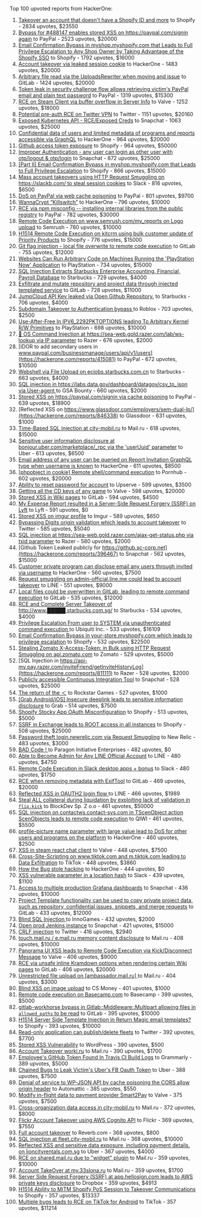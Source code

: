 Top 100 upvoted reports from HackerOne:

1. [Takeover an account that doesn't have a Shopify ID and more](https://hackerone.com/reports/867513) to Shopify - 2834 upvotes, $23550
2. [Bypass for #488147 enables stored XSS on https://paypal.com/signin again](https://hackerone.com/reports/510152) to PayPal - 2523 upvotes, $20000
3. [Email Confirmation Bypass in myshop.myshopify.com that Leads to Full Privilege Escalation to Any Shop Owner by Taking Advantage of the Shopify SSO](https://hackerone.com/reports/791775) to Shopify - 1792 upvotes, $16000
4. [Account takeover via leaked session cookie](https://hackerone.com/reports/745324) to HackerOne - 1483 upvotes, $20000
5. [Arbitrary file read via the UploadsRewriter when moving and issue](https://hackerone.com/reports/827052) to GitLab - 1424 upvotes, $20000
6. [Token leak in security challenge flow allows retrieving victim's PayPal email and plain text password](https://hackerone.com/reports/739737) to PayPal - 1319 upvotes, $15300
7. [RCE on Steam Client via buffer overflow in Server Info](https://hackerone.com/reports/470520) to Valve - 1252 upvotes, $18000
8. [Potential pre-auth RCE on Twitter VPN](https://hackerone.com/reports/591295) to Twitter - 1151 upvotes, $20160
9. [Exposed Kubernetes API - RCE/Exposed Creds](https://hackerone.com/reports/455645) to Snapchat - 1063 upvotes, $25000
10. [Confidential data of users and limited metadata of programs and reports accessible via GraphQL](https://hackerone.com/reports/489146) to HackerOne - 964 upvotes, $20000
11. [Github access token exposure](https://hackerone.com/reports/1087489) to Shopify - 964 upvotes, $50000
12. [Improper Authentication - any user can login as other user with otp/logout & otp/login](https://hackerone.com/reports/921780) to Snapchat - 872 upvotes, $25000
13. [[Part II] Email Confirmation Bypass in myshop.myshopify.com that Leads to Full Privilege Escalation](https://hackerone.com/reports/796808) to Shopify - 866 upvotes, $15000
14. [Mass account takeovers using HTTP Request Smuggling on https://slackb.com/ to steal session cookies](https://hackerone.com/reports/737140) to Slack - 816 upvotes, $6500
15. [DoS on PayPal via web cache poisoning](https://hackerone.com/reports/622122) to PayPal - 801 upvotes, $9700
16. [WannaCrypt “Killswitch”](https://hackerone.com/reports/228648) to HackerOne - 796 upvotes, $10000
17. [RCE via npm misconfig -- installing internal libraries from the public registry](https://hackerone.com/reports/925585) to PayPal - 782 upvotes, $30000
18. [Remote Code Execution on www.semrush.com/my_reports on Logo upload](https://hackerone.com/reports/403417) to Semrush - 780 upvotes, $10000
19. [H1514 Remote Code Execution on kitcrm using bulk customer update of Priority Products](https://hackerone.com/reports/422944) to Shopify - 776 upvotes, $15000
20. [Git flag injection - local file overwrite to remote code execution](https://hackerone.com/reports/658013) to GitLab - 755 upvotes, $12000
21. [Websites Can Run Arbitrary Code on Machines Running the 'PlayStation Now' Application](https://hackerone.com/reports/873614) to PlayStation - 734 upvotes, $15000
22. [SQL Injection Extracts Starbucks Enterprise Accounting, Financial, Payroll Database](https://hackerone.com/reports/531051) to Starbucks - 729 upvotes, $4000
23. [Exfiltrate and mutate repository and project data through injected templated service](https://hackerone.com/reports/446585) to GitLab - 728 upvotes, $11000
24. [JumpCloud API Key leaked via Open Github Repository.](https://hackerone.com/reports/716292) to Starbucks - 706 upvotes, $4000
25. [Subdomain Takeover to Authentication bypass ](https://hackerone.com/reports/335330) to Roblox - 703 upvotes, $2500
26. [Use-After-Free In IPV6_2292PKTOPTIONS leading To Arbitrary Kernel R/W Primitives](https://hackerone.com/reports/826026) to PlayStation - 698 upvotes, $10000
27. [🐞 OS Command Injection at https://sea-web.gold.razer.com/lab/ws-lookup via IP parameter](https://hackerone.com/reports/821962) to Razer - 676 upvotes, $2000
28. [IDOR to add secondary users in www.paypal.com/businessmanage/users/api/v1/users](https://hackerone.com/reports/415081) to PayPal - 672 upvotes, $10500
29. [Webshell via File Upload on ecjobs.starbucks.com.cn](https://hackerone.com/reports/506646) to Starbucks - 663 upvotes, $4000
30. [SQL injection in https://labs.data.gov/dashboard/datagov/csv_to_json via User-agent ](https://hackerone.com/reports/297478) to GSA Bounty - 660 upvotes, $2000
31. [Stored XSS on https://paypal.com/signin via cache poisoning](https://hackerone.com/reports/488147) to PayPal - 639 upvotes, $18900
32. [Reflected XSS on https://www.glassdoor.com/employers/sem-dual-lp/](https://hackerone.com/reports/846338) to Glassdoor - 631 upvotes, $1000
33. [Time-Based SQL injection at city-mobil.ru](https://hackerone.com/reports/868436) to Mail.ru - 618 upvotes, $15000
34. [Sensitive user information disclosure at bonjour.uber.com/marketplace/_rpc via the 'userUuid' parameter](https://hackerone.com/reports/542340) to Uber - 613 upvotes, $6500
35. [Email address of any user can be queried on Report Invitation GraphQL type when username is known](https://hackerone.com/reports/792927) to HackerOne - 611 upvotes, $8500
36. [[phpobject in cookie] Remote shell/command execution](https://hackerone.com/reports/141956) to Pornhub - 602 upvotes, $20000
37. [Ability to reset password for account](https://hackerone.com/reports/322985) to Upserve  - 599 upvotes, $3500
38. [Getting all the CD keys of any game](https://hackerone.com/reports/391217) to Valve - 598 upvotes, $20000
39. [Stored XSS in Wiki pages](https://hackerone.com/reports/526325) to GitLab - 594 upvotes, $4500
40. [My Expense Report resulted in a Server-Side Request Forgery (SSRF) on Lyft](https://hackerone.com/reports/885975) to Lyft - 591 upvotes, $0
41. [Stored XSS on imgur profile](https://hackerone.com/reports/484434) to Imgur - 589 upvotes, $650
42. [Bypassing Digits origin validation which leads to account takeover](https://hackerone.com/reports/129873) to Twitter - 585 upvotes, $5040
43. [SQL injection at https://sea-web.gold.razer.com/ajax-get-status.php via txid parameter](https://hackerone.com/reports/819738) to Razer - 580 upvotes, $2000
44. [Github Token Leaked publicly for https://github.sc-corp.net](https://hackerone.com/reports/396467) to Snapchat - 562 upvotes, $15000
45. [Customer private program can disclose email any users through invited via username](https://hackerone.com/reports/807448) to HackerOne - 560 upvotes, $7500
46. [Request smuggling on admin-official.line.me could lead to account takeover](https://hackerone.com/reports/740037) to LINE - 551 upvotes, $9000
47. [Local files could be overwritten in GitLab, leading to remote command execution](https://hackerone.com/reports/587854) to GitLab - 535 upvotes, $12000
48. [RCE and Complete Server Takeover of http://www.█████.starbucks.com.sg/](https://hackerone.com/reports/502758) to Starbucks - 534 upvotes, $4000
49. [Privilege Escalation From user to SYSTEM via unauthenticated command execution ](https://hackerone.com/reports/544928) to Ubiquiti Inc. - 533 upvotes, $16109
50. [Email Confirmation Bypass in your-store.myshopify.com which leads to privilege escalation](https://hackerone.com/reports/910300) to Shopify - 532 upvotes, $22500
51. [Stealing Zomato X-Access-Token: in Bulk using HTTP Request Smuggling on api.zomato.com](https://hackerone.com/reports/771666) to Zomato - 529 upvotes, $5000
52. [SQL Injection in https://api-my.pay.razer.com/inviteFriend/getInviteHistoryLog](https://hackerone.com/reports/811111) to Razer - 528 upvotes, $2000
53. [Publicly accessible Continuous Integration Tool](https://hackerone.com/reports/313457) to Snapchat - 528 upvotes, $25000
54. [The return of the ＜](https://hackerone.com/reports/639684) to Rockstar Games - 527 upvotes, $1000
55. [[Grab Android/iOS] Insecure deeplink leads to sensitive information disclosure](https://hackerone.com/reports/401793) to Grab - 514 upvotes, $7500
56. [Shopify Stocky App OAuth Misconfiguration](https://hackerone.com/reports/740989) to Shopify - 513 upvotes, $5000
57. [SSRF in Exchange leads to ROOT access in all instances](https://hackerone.com/reports/341876) to Shopify - 508 upvotes, $25000
58. [Password theft login.newrelic.com via Request Smuggling](https://hackerone.com/reports/498052) to New Relic - 483 upvotes, $3000
59. [BAD Code ! ](https://hackerone.com/reports/180074) to Paragon Initiative Enterprises - 482 upvotes, $0
60. [Able to Become Admin for Any LINE Official Account](https://hackerone.com/reports/698579) to LINE - 480 upvotes, $4750
61. [Remote Code Execution in Slack desktop apps + bonus](https://hackerone.com/reports/783877) to Slack - 480 upvotes, $1750
62. [RCE when removing metadata with ExifTool](https://hackerone.com/reports/1154542) to GitLab - 469 upvotes, $20000
63. [Reflected XSS in OAUTH2 login flow ](https://hackerone.com/reports/697099) to LINE - 466 upvotes, $1989
64. [Steal ALL collateral during liquidation by exploiting lack of validation in `flip.kick`](https://hackerone.com/reports/684092) to BlockDev Sp. Z o.o - 461 upvotes, $50000
65. [SQL injection on contactws.contact-sys.com in TScenObject action ScenObjects leads to remote code execution](https://hackerone.com/reports/816254) to QIWI - 461 upvotes, $5500
66. [profile-picture name parameter with large value lead to DoS for other users and programs on the platform](https://hackerone.com/reports/764434) to HackerOne - 460 upvotes, $2500
67. [XSS in steam react chat client](https://hackerone.com/reports/409850) to Valve - 448 upvotes, $7500
68. [Cross-Site-Scripting on www.tiktok.com and m.tiktok.com leading to Data Exfiltration](https://hackerone.com/reports/968082) to TikTok - 448 upvotes, $3860
69. [How the Bug stole hacking](https://hackerone.com/reports/762510) to HackerOne - 444 upvotes, $0
70. [XSS vulnerable parameter in a location hash](https://hackerone.com/reports/146336) to Slack - 439 upvotes, $1100
71. [Access to multiple production Grafana dashboards](https://hackerone.com/reports/663628) to Snapchat - 436 upvotes, $10000
72. [Project Template functionality can be used to copy private project data, such as repository, confidential issues, snippets, and merge requests](https://hackerone.com/reports/689314) to GitLab - 433 upvotes, $12000
73. [Blind SQL Injection ](https://hackerone.com/reports/758654) to InnoGames - 432 upvotes, $2000
74. [Open prod Jenkins instance](https://hackerone.com/reports/231460) to Snapchat - 421 upvotes, $15000
75. [CRLF injection](https://hackerone.com/reports/446271) to Twitter - 416 upvotes, $2940
76. [touch.mail.ru / e.mail.ru memory content disclosure](https://hackerone.com/reports/513236) to Mail.ru - 408 upvotes, $10000
77. [Panorama UI XSS leads to Remote Code Execution via Kick/Disconnect Message](https://hackerone.com/reports/631956) to Valve - 406 upvotes, $9000
78. [RCE via unsafe inline Kramdown options when rendering certain Wiki pages](https://hackerone.com/reports/1125425) to GitLab - 406 upvotes, $20000
79. [Unrestricted file upload on [ambassador.mail.ru] ](https://hackerone.com/reports/854032) to Mail.ru - 404 upvotes, $3000
80. [Blind XSS on image upload](https://hackerone.com/reports/1010466) to CS Money - 401 upvotes, $1000
81. [Remote code execution on Basecamp.com](https://hackerone.com/reports/365271) to Basecamp - 399 upvotes, $5000
82. [gitlab-workhorse bypass in Gitlab::Middleware::Multipart allowing files in `allowed_paths` to be read](https://hackerone.com/reports/850447) to GitLab - 395 upvotes, $10000
83. [H1514 Server Side Template Injection in Return Magic email templates?](https://hackerone.com/reports/423541) to Shopify - 393 upvotes, $10000
84. [Read-only application can publish/delete fleets](https://hackerone.com/reports/1032468) to Twitter - 392 upvotes, $7700
85. [Stored XSS Vulnerability](https://hackerone.com/reports/643908) to WordPress - 390 upvotes, $500
86. [Account Takeover worki.ru](https://hackerone.com/reports/744662) to Mail.ru - 390 upvotes, $1700
87. [Employee's GitHub Token Found In Travis CI Build Logs](https://hackerone.com/reports/496937) to Grammarly - 389 upvotes, $5000
88. [Chained Bugs to Leak Victim's Uber's FB Oauth Token](https://hackerone.com/reports/202781) to Uber - 388 upvotes, $7500
89. [Denial of service to WP-JSON API by cache poisoning the CORS allow origin header](https://hackerone.com/reports/591302) to Automattic - 385 upvotes, $550
90. [Modify in-flight data to payment provider Smart2Pay](https://hackerone.com/reports/1295844) to Valve - 375 upvotes, $7500
91. [Cross-organization data access in city-mobil.ru](https://hackerone.com/reports/863983) to Mail.ru - 372 upvotes, $8000
92. [Flickr Account Takeover using AWS Cognito API](https://hackerone.com/reports/1342088) to Flickr - 369 upvotes, $7550
93. [Full account takeover](https://hackerone.com/reports/314808) to Reverb.com - 368 upvotes, $800
94. [SQL injection at fleet.city-mobil.ru](https://hackerone.com/reports/881901) to Mail.ru - 368 upvotes, $10000
95. [Reflected XSS and sensitive data exposure, including payment details, on lioncityrentals.com.sg](https://hackerone.com/reports/340431) to Uber - 367 upvotes, $4000
96. [RCE on shared.mail.ru due to "widget" plugin](https://hackerone.com/reports/518637) to Mail.ru - 359 upvotes, $10000
97. [Account TakeOver at my.33slona.ru](https://hackerone.com/reports/773519) to Mail.ru - 359 upvotes, $1700
98. [Server Side Request Forgery (SSRF) at app.hellosign.com leads to AWS private keys disclosure](https://hackerone.com/reports/923132) to Dropbox - 359 upvotes, $4913
99. [H1514 Ability to MiTM Shopify PoS Session to Takeover Communications](https://hackerone.com/reports/423467) to Shopify - 357 upvotes, $13337
100. [Multiple bugs leads to RCE on TikTok for Android](https://hackerone.com/reports/1065500) to TikTok - 357 upvotes, $11214
